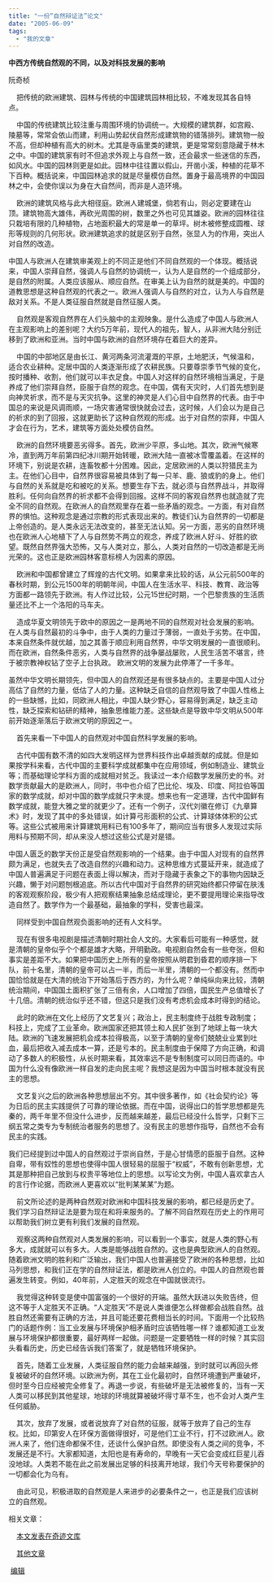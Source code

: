 ```yaml
---
title: "一份“自然辩证法”论文"
date: "2005-06-09"
tags: 
  - "我的文章"
---
```


**中西方传统自然观的不同，以及对科技发展的影响**

阮奇桢 

    把传统的欧洲建筑、园林与传统的中国建筑园林相比较，不难发现其各自特点。

    中国的传统建筑比较注重与周围环境的协调统一。大规模的建筑群，如宫殿、陵墓等，常常会依山而建，利用山势起伏自然形成建筑物的错落排列。建筑物一般不高，但却种植有高大的树木。尤其是寺庙里类的建筑，更是常常刻意隐藏于林木之中。中国的建筑家有时不但追求外观上与自然一致，还会最求一些迷信的东西，如风水。中国的园林则更是如此。园林中往往置以假山，开凿小溪，种植的花草不下百种。概括说来，中国园林追求的就是尽量模仿自然。置身于最高境界的中国园林之中，会使你误以为身在大自然间，而非是人造环境。

    欧洲的建筑风格与此大相径庭。欧洲人建城堡，倘若有山，则必定要建在山顶。建筑物高大雄伟，再砍光周围的树，数里之外也可见其雄姿。欧洲的园林往往只栽培有限的几种植物，占地面积最大的常是单一的草坪。树木被修整成圆椎、球形等规则的几何形状。欧洲建筑追求的就是区别于自然，张显人为的作用，突出人对自然的改造。

中国人与欧洲人在建筑审美观上的不同正是他们不同自然观的一个体现。概括说来，中国人崇拜自然，强调人与自然的协调统一，认为人是自然的一个组成部分，是自然的附属。人类应该服从、顺应自然。在审美上认为自然的就是美的。中国的道教思想是这种自然观的代表之一。欧洲人强调人与自然的对立，认为人与自然是敌对关系。不是人类征服自然就是自然征服人类。

    自然观是客观自然界在人们头脑中的主观映象。是什么造成了中国人与欧洲人在主观影响上的差别呢？大约5万年前，现代人的祖先，智人，从非洲大陆分别迁移到了欧洲和亚洲。当时中国与欧洲的自然环境存在着巨大的差异。

    中国的中部地区是由长江、黄河两条河流灌溉的平原，土地肥沃，气候温和，适合农业耕种。定居中国的人类逐渐形成了农耕民族。只要尊崇季节气候的变化，按时播种、收割，他们就可以丰衣足食。中国人对这样的自然环境相当满足，于是养成了他们崇拜自然，臣服于自然的观念。在中国，偶有天灾时，人们首先想到是向神灵祈求，而不是与天灾抗争。这里的神灵是人们心目中自然界的代表。由于中国总的来说是风调雨顺，一场灾害通常很快就会过去，这时候，人们会以为是自己的祈求的到了回报，这就更助长了这种自然观的形成。出于对自然的崇拜，中国人才会在行为，艺术，建筑等方面处处模仿自然。

    欧洲的自然环境要恶劣得多。首先，欧洲少平原，多山地。其次，欧洲气候寒冷，直到两万年前第四纪冰川期开始转暖，欧洲大陆一直被冰雪覆盖着。在这样的环境下，别说是农耕，连畜牧都十分困难。因此，定居欧洲的人类以狩猎民主为主。在他们心目中，自然界很容易被具体到了每一只羊、鹿、狼或豹的身上。他们与自然的关系就是吃和被吃的关系。想要生存下去，就必须与自然界战斗，并取得胜利。任何向自然界的祈求都不会得到回报。这样不同的客观自然界也就造就了完全不同的自然观。在欧洲人的自然观里存在着一些矛盾的观念。一方面，有对自然界的惧怕。这种观念是通过宗教的形式表现出来的。教徒们认为自然界的一切都是上帝创造的。是人类永远无法改变的，甚至无法认知。另一方面，恶劣的自然环境也在欧洲人心地植下了人与自然势不两立的观念，养成了欧洲人好斗、好胜的欲望。既然自然界强大恐怖，又与人类对立，那么，人类对自然的一切改造都是无尚光荣的。这也正是欧洲园林客意标榜人为因素的原因。

    欧洲和中国都曾建立了辉煌的古代文明。如果拿来比较的话，从公元前500年的春秋时期，到公元1500年的明朝年间，中国人在生活水平、科技、教育、政治等方面都一路领先于欧洲。有人作过比较，公元15世纪时期，一个巴黎贵族的生活质量还比不上一个洛阳的马车夫。

    造成华夏文明领先于欧中的原因之一是两地不同的自然观对社会发展的影响。在人类与自然最初的斗争中，由于人类的力量过于薄弱，一直处于劣势。在中国，本来自然条件就优越，加之其善于顺应利用自然界，中华文明发展的一直很顺利。而在欧洲，自然条件恶劣，人类与自然界的战争屡战屡败，人民生活苦不堪言，终于被宗教神权钻了空子上台执政。 欧洲文明的发展为此停滞了一千多年。

虽然中华文明长期领先，但中国人的自然观还是有很多缺点的。主要是中国人过分高估了自然的力量，低估了人的力量。这种缺乏自信的自然观导致了中国人性格上的一些缺憾，比如，同欧洲人相比，中国人缺少野心，容易得到满足，缺乏主动性，缺乏探索和钻研的精神，抽象思维能力差。这些缺点是导致中华文明从500年前开始逐渐落后于欧洲文明的原因之一。

    首先来看一下中国人的自然观对中国自然科学发展的影响。

    古代中国有数不清的如四大发明这样为世界科技作出卓越贡献的成就。但是如果按学科来看，古代中国的主要科学成就都集中在应用领域，例如制造业、建筑业等；而基础理论学科方面的成就相对贫乏。我读过一本介绍数学发展历史的书。对数学贡献最大的是欧洲人，同时，书中也介绍了巴比伦、埃及、印度、阿拉伯等国家的数学成就，却对中国的数学成就只字未提。想来也有一定道理，古代中国鲜有数学成就，能登大雅之堂的就更少了。还有一个例子，汉代刘徽在修订《九章算术》时，发现了其中的多处错误，如计算弓形面积的公式、计算球体体积的公式等。这些公式被用来计算建筑用料已有100多年了，期间应当有很多人发现过实际用料与预期不同，却从来没人想过这些公式是对是错。

中国人匮乏的数学天份正是受自然观影响的一个结果。由于中国人对现有的自然界颇为满足，也就失去了改造自然的兴趣和动力。这种思维方式蔓延开来，就造成了中国人普遍满足于问题在表面上得以解决，而对于隐藏于表象之下的事物内因缺乏兴趣，懒于对问题刨根追底。所以古代中国对于自然界的研究始终都只停留在肤浅的客观观察阶段，极少有人把观察结果抽象总结成理论，更不要提用理论来指导改造自然了。数学作为一个最基础，最抽象的学科，受害也最深。

    同样受到中国自然观负面影响的还有人文科学。

    现在有很多电视剧是描述清朝时期社会人文的。大家看后可能有一种感觉，就是清朝的皇帝似乎个个都是雄才大略，开明勤政。电视剧自然会有一些夸张，但和事实是差距不大。如果把中国历史上所有的皇帝按照从明君到昏君的顺序排一下队，前十名里，清朝的皇帝可以占一半，而后一半里，清朝的一个都没有。然而中国恰恰就是在大清的统治下开始落后于西方的，为什么呢？单纯纵向来比较，清朝统治期间，中国国土面积扩张了三倍有余，人口增加了四倍，国民生产总值增长了十几倍。清朝的统治似乎还不错，但这只是我们没有考虑机会成本时得到的结论。

    此时的欧洲在文化上经历了文艺复兴；政治上，民主制度终于战胜专政制度；科技上，完成了工业革命。欧洲国家还把其领土和人民扩张到了地球上每一块大陆。欧洲的飞速发展把机会成本拉得极高，以至于清朝的皇帝们兢兢业业累到吐血，最后把收入减去成本一算，还是亏本的。民主制度由于保障了方向正确，和调动了多数人的积极性，从长时期来看，其效率远不是专制制度可以同日而语的。中国为什么没有像欧洲一样自发的走向民主呢？我想这是因为中国当时根本就没有民主的思想。

    文艺复兴之后的欧洲各种思想层出不穷。其中很多著作，如《社会契约论》等为日后的民主实践提供了可靠的理论依据。而在中国，说得出口的哲学思想都是先秦的，两千年里不但没什么进步，反而越来越差，最后已经没什么哲学，只剩下三纲五常之类专为专制统治者服务的思想了。没有民主的思想作指导，自然也不会有民主的实践。

我们已经提到过中国人的自然观过于崇尚自然，于是心甘情愿的臣服于自然。这种自卑，带有奴性的思想也使得中国人很轻易的屈服于“权威”，不敢有创新思想，尤其是那种把自己放到与权贵平等地位上的思想。以写论文为例，中国人喜欢拿古人的言行作论据，而欧洲人更喜欢以“批判某某某”为题。

    前文所论述的是两种自然观对欧洲和中国科技发展的影响，都已经是历史了。我们学习自然辩证法是要为现在和将来服务的。了解不同自然观在历史上的作用可以帮助我们树立更有利我们发展的自然观。

    观察这两种自然观对人类发展的影响，可以看到一个事实，就是人类的野心有多大，成就就可以有多大。人类是能够战胜自然的。这也是典型欧洲人的自然观。随着欧洲文明的胜利和广泛输出，我们中国人也普遍接受了欧洲的各种思想，比如马列思想，和我们正在学的自然辩证法，都是欧洲人创立的。中国人的自然观也普遍发生转变。例如，40年前，人定胜天的观念在中国就很流行。

    我觉得这种转变是使中国富强的一个很好的开端。虽然大跃进以失败告终，但这不等于人定胜天不正确。“人定胜天”不是说人类谁便怎么样做都会战胜自然。战胜自然还需要有正确的方法，并且可能还要花费相当长的时间。下面用一个比较热门的话题作例：当工业发展与环境保护相矛盾时应该牺牲哪一样？谁都知道工业发展与环境保护都很重要，最好两样一起做。问题是一定要牺牲一样的时候？其实回头看看历史，历史已经告诉我们答案了，就是牺牲环境保护。

    首先，随着工业发展，人类征服自然的能力会越来越强，到时就可以再回头修复被破坏的自然环境。以欧洲为例，其在工业化最初时，自然环境遭到严重破坏，但时至今日应经被完全修复了。再退一步说，有些破坏是无法被修复的，当有一天人类可以移民到其他星球，地球的环境就算被破坏得寸草不生，也不会对人类产生任何威胁。

    其次，放弃了发展，或者说放弃了对自然的征服，就等于放弃了自己的生存权。比如，印第安人在环保方面做得很好，可是他们工业不行，打不过欧洲人。欧洲人来了，他们连命都保不住，还谈什么保护自然。即使没有人类之间的竞争，不发展还是不行。大家都知道，太阳也是有寿命的，早晚有一天它会变成红巨星儿吞没地球。人类若不能在此之前发展出足够的科技离开地球，我们今天号称要保护的一切都会化为乌有。

    由此可见，积极进取的自然观是人来进步的必要条件之一，也正是我们应该树立的自然观。

相关文章：

    [本文发表在奇迹文库](http://www.qiji.cn/eprint/abs/2861.html)

    [其他文章](http://spaces.msn.com/ruanqizhen/Blog/cns!1pU-rgQVTuuWM1TX8W8PfmDA!1073.entry)

 [编辑](http://ruanqizhen.spaces.live.com/PersonalSpace.aspx?_c11_BlogPart_handle=cns!1pU-rgQVTuuWM1TX8W8PfmDA!692&_c11_BlogPart_blogpart=blogentry&_c=BlogPart&_c02_owner=1)
